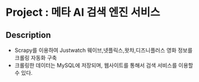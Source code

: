 # Project : 메타 AI 검색 엔진 서비스
## Description
- Scrapy를 이용하여 Justwatch 웨이브,넷플릭스,왓챠,디즈니플러스 영화 정보를 크롤링 자동화 구축
- 크롤링한 데이터는 MySQL에 저장되며, 웹사이트를 통해서 검색 서비스를 이용할 수 있다.
